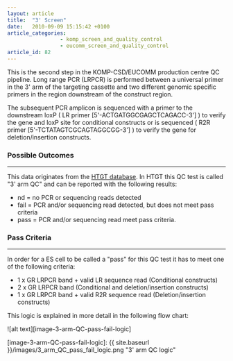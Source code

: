 ```yaml
---
layout: article
title:  "3' Screen"
date:   2010-09-09 15:15:42 +0100
article_categories:
                 - komp_screen_and_quality_control
                 - eucomm_screen_and_quality_control
article_id: 82
---
```


This is the second step in the KOMP-CSD/EUCOMM production centre QC pipeline.
Long range PCR (LRPCR) is performed between a universal primer in the 3' arm of the targeting cassette and two different genomic specific primers in the region downstream of the construct region.

The subsequent PCR amplicon is sequenced with a primer to the downstream loxP ( LR primer [5'-ACTGATGGCGAGCTCAGACC-3'] ) to verify the gene and loxP site for conditional constructs or is sequenced ( R2R primer [5'-TCTATAGTCGCAGTAGGCGG-3'] ) to verify the gene for deletion/insertion constructs.

### Possible Outcomes
---
This data originates from the [HTGT database][htgt].  In HTGT this QC test is called "3' arm QC" and can be reported with the following results:

* nd = no PCR or sequencing reads detected
* fail = PCR and/or sequencing read detected, but does not meet pass criteria
* pass = PCR and/or sequencing read meet pass criteria.

### Pass Criteria
---
In order for a ES cell to be called a "pass" for this QC test it has to meet one of the following criteria:

* 1 x GR LRPCR band + valid LR sequence read (Conditional constructs)
* 2 x GR LRPCR band (Conditional and deletion/insertion constructs)
* 1 x GR LRPCR band + valid R2R sequence read (Deletion/insertion constructs)

This logic is explained in more detail in the following flow chart:

![alt text][image-3-arm-QC-pass-fail-logic]

[htgt]: http://www.sanger.ac.uk/htgt/htgt2/welcome
[image-3-arm-QC-pass-fail-logic]: {{ site.baseurl }}/images/3_arm_QC_pass_fail_logic.png "3' arm QC logic"